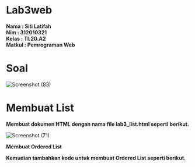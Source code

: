 # Lab3web

**Nama	   	: Siti Latifah** <br>
**Nim	  	  : 312010321** <br>
**Kelas	  	: TI.20.A2** <br>
**Matkul	  : Pemrograman Web** <br>

# Soal
![Screenshot (83)](https://user-images.githubusercontent.com/73010098/160218640-d3b99e6e-b503-42bf-a85a-3c28d97c2c17.png)

# Membuat List
<b> Membuat dokumen HTML dengan nama file lab3_list.html seperti berikut. </b>

![Screenshot (71)](https://user-images.githubusercontent.com/73010098/160219212-42d73986-d79f-43bc-95e2-2a2d0890ee95.png)

<b> Membuat Ordered List <b/>
  
Kemudian tambahkan kode untuk membuat Ordered List seperti berikut.





